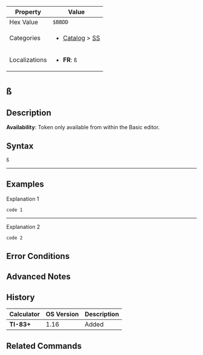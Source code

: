 | Property      | Value |
|---------------|-------|
| Hex Value     | `$BBDD`|
| Categories    | <ul><li>[Catalog](<../categories/Catalog.md>) > [SS](<../categories/Catalog.md#SS>)</li></ul> |
| Localizations | <ul><li><b>FR</b>: `ß`</li></ul> |

# `ß`

## Description



<b>Availability</b>: Token only available from within the Basic editor.

## Syntax
`ß`

<hr>

## Examples

Explanation 1
```ti-basic
code 1
```
---
Explanation 2
```ti-basic
code 2
```

## Error Conditions


## Advanced Notes


## History
| Calculator | OS Version | Description |
|------------|------------|-------------|
| <b>TI-83+</b> | 1.16 | Added

## Related Commands

    